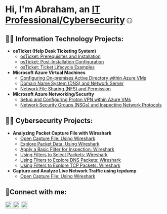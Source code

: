 <h1>Hi, I'm Abraham, an <a href="https://linkedin.com/in/abrahamogbe">IT Professional/Cybersecurity</a>☺</h1>

<h2>👨‍💻 Information Technology Projects:</h2>

- <b>osTicket (Help Desk Ticketing System)</b>
  - [osTicket: Prerequisites and Installation](https://github.com/Abrahamogbedobor/osticket-prereqs)
  - [osTicket: Post-Installation Configuration](https://github.com/Abrahamogbedobor/post-install-config)
  - [osTicket: Ticket Lifecycle Examples](https://github.com/Abrahamogbedobor/ticket-lifecycle)
- <b>Microsoft Azure Virtual Machines</b>
  - [Configuring On-premises Active Directory within Azure VMs](https://github.com/Abrahamogbedobor/configure-ad)
  - [Domain Name System (DNS) and Network Server](https://github.com/Abrahamogbedobor/azure-DNS)
  - [Network File Sharing (NFS) and Permission](https://github.com/Abrahamogbedobor/azure-network-file-sharing)
- <b>Microsoft Azure Networking/Security</b>
  - [Setup and Configuring Proton VPN within Azure VMs](https://github.com/Abrahamogbedobor/setting-up-VPNs)
  - [Network Security Groups (NSGs) and Inspecting Network Protocols](https://github.com/Abrahamogbedobor/azure-network-protocols)

<h2>👨‍💻 Cybersecurity Projects:</h2>

- <b>Analyzing Packet Capture File with Wireshark</b>
  - [Open Capture File: Using Wireshark](https://github.com/Abrahamogbedobor/wireshark-analysis)
  - [Explore Packet Data: Using Wireshark](https://github.com/Abrahamogbedobor/wireshark-analysis)
  - [Apply a Basic Filter for Inspection: Wireshark](https://github.com/Abrahamogbedobor/wireshark-analysis)
  - [Using Filters to Select Packets: Wireshark](https://github.com/Abrahamogbedobor/wireshark-analysis)
  - [Using Filters to Explore DNS Packets: Wireshark](https://github.com/Abrahamogbedobor/wireshark-analysis)
  - [Using Filters to Explore TCP Packets: Wireshark](https://github.com/Abrahamogbedobor/wireshark-analysis)
- <b>Capture and Analyze Live Network Traffic using tcpdump</b>
   - [Open Capture File: Using Wireshark](https://github.com/Abrahamogbedobor/tcpdump-network-capture)
<h2>🤳Connect with me:</h2>

[<img align="left" alt="Bryan4luv | Twitter" width="22px" src="https://cdn.jsdelivr.net/npm/simple-icons@v3/icons/twitter.svg" />][twitter]
[<img align="left" alt="Abraham-ogbedobor | LinkedIn" width="22px" src="https://cdn.jsdelivr.net/npm/simple-icons@v3/icons/linkedin.svg" />][linkedin]
[<img align="left" alt="Tellittobryn | Instagram" width="22px" src="https://cdn.jsdelivr.net/npm/simple-icons@v3/icons/instagram.svg" />][instagram]

[twitter]: https://twitter.com/Bryan4luv
[instagram]: https://www.instagram.com/Tellittobryan
[linkedin]: https://linkedin.com/in/abrahamogbe
